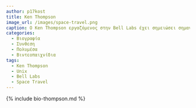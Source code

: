 ```yaml
---
author: p17kost
title: Ken Thompson 
image_url: /images/space-travel.png
caption: Ο Ken Thompson εργαζόμενος στην Bell Labs έχει σημειώσει σημαντικές συνεισφορές στον κόσμο των υπολογιστών και στον τρόπο διάδρασης αφού είναι ένας από τους κατασκευαστές στους οποίους πιστώνεται η δημιουργία του συστήματος Unix, σύστημα σταθμό στην ιστορία των υπολογιστών και μεγάλη επιρροή για την διάδραση με τον υπολογιστή.
categories:
  - Βιογραφία 
  - Συνθεση 
  - Πολυμέσα
  - Βιντεοπαιχνίδια
tags:
  - Ken Thompson
  - Unix
  - Bell Labs
  - Space Travel
---
```


{% include bio-thompson.md %}
